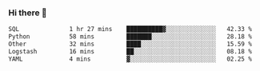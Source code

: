 ### Hi there 👋

<!--START_SECTION:waka-->

```txt
SQL              1 hr 27 mins    ██████████▓░░░░░░░░░░░░░░   42.33 %
Python           58 mins         ███████░░░░░░░░░░░░░░░░░░   28.18 %
Other            32 mins         ████░░░░░░░░░░░░░░░░░░░░░   15.59 %
Logstash         16 mins         ██░░░░░░░░░░░░░░░░░░░░░░░   08.18 %
YAML             4 mins          ▓░░░░░░░░░░░░░░░░░░░░░░░░   02.25 %
```

<!--END_SECTION:waka-->

<!--
**Jonas-VanHaeken/Jonas-VanHaeken** is a ✨ _special_ ✨ repository because its `README.md` (this file) appears on your GitHub profile.

Here are some ideas to get you started:

- 🔭 I’m currently working on ...
- 🌱 I’m currently learning ...
- 👯 I’m looking to collaborate on ...
- 🤔 I’m looking for help with ...
- 💬 Ask me about ...
- 📫 How to reach me: ...
- 😄 Pronouns: ...
- ⚡ Fun fact: ...
-->
